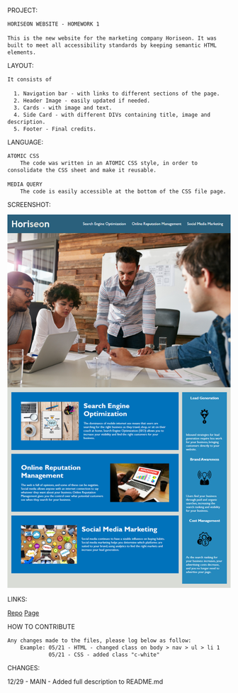 PROJECT: 

    HORISEON WEBSITE - HOMEWORK 1

    This is the new website for the marketing company Horiseon. It was built to meet all accessibility standards by keeping semantic HTML elements. 


LAYOUT:

    It consists of 

      1. Navigation bar - with links to different sections of the page.
      2. Header Image - easily updated if needed.
      3. Cards - with image and text.
      4. Side Card - with different DIVs containing title, image and description.
      5. Footer - Final credits.


LANGUAGE:

    ATOMIC CSS
        The code was written in an ATOMIC CSS style, in order to consolidate the CSS sheet and make it reusable. 

    MEDIA QUERY
        The code is easily accessible at the bottom of the CSS file page.


SCREENSHOT:

   ![Screenshot of project](./assets/images/01-html-css-git-homework-demo.png)


LINKS:

[Repo](https://github.com/eugenio18/hw1b.git)
[Page](https://eugenio18.github.io/hw1b/)
 

HOW TO CONTRIBUTE

    Any changes made to the files, please log below as follow:
        Example: 05/21 - HTML - changed class on body > nav > ul > li 1
                 05/21 - CSS - added class "c-white"

CHANGES:

12/29 - MAIN - Added full description to README.md




